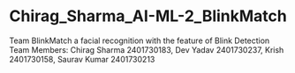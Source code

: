 # Chirag_Sharma_AI-ML-2_BlinkMatch
Team BlinkMatch a facial recognition with the feature of Blink Detection 
Team Members: Chirag Sharma 2401730183, Dev Yadav 2401730237, Krish 2401730158, Saurav Kumar 2401730213

